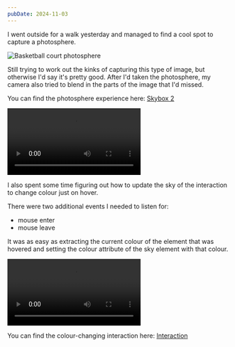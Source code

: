 ```yaml
---
pubDate: 2024-11-03
---
```


I went outside for a walk yesterday and managed to find a cool spot to capture a photosphere.

![Basketball court photosphere](/a-frame/ref/PXL_20241102_035407704.PHOTOSPHERE.jpg)

Still trying to work out the kinks of capturing this type of image, but otherwise I'd say it's pretty good. After I'd taken the photosphere, my camera also tried to blend in the parts of the image that I'd missed.

You can find the photosphere experience here: [Skybox 2](/a-frame/sketch/2-skybox-2)

<video controls>
  <source src="/a-frame/ref/2-skybox-2.mp4" type="video/mp4">
</video>

I also spent some time figuring out how to update the sky of the interaction to change colour just on hover.

There were two additional events I needed to listen for:

- mouse enter
- mouse leave

It was as easy as extracting the current colour of the element that was hovered and setting the colour attribute of the sky element with that colour.

<video controls>
  <source src="/a-frame/ref/3-interaction-2.mp4" type="video/mp4">
</video>

You can find the colour-changing interaction here: [Interaction](/a-frame/sketch/3-interaction)
